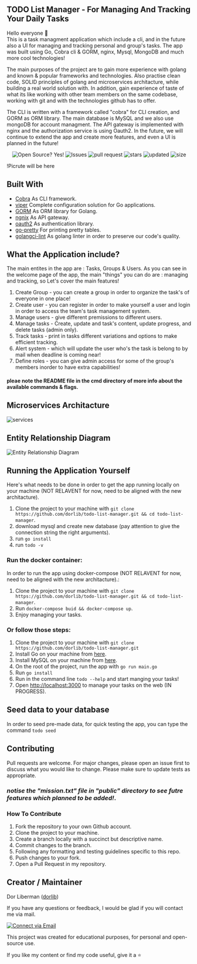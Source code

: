 ## TODO List Manager - For Managing And Tracking Your Daily Tasks

Hello everyone 👋 </br>
This is a task managment application which include a cli, and in the future also a UI for managing and tracking personal and group's tasks.
The app was built using Go, Cobra cli & GORM, nginx, Mysql, MongoDB and much more cool technologies!

The main purposes of the project are to gain more experience with golang and known & popular frameworks and technologies.
Also practise clean code, SOLID principles of golang and microservices architacture, while building a real world solution with.
In addition, gain experience of taste of what its like working with other team members on the same 
codebase, working with git and with the technologies github has to offer.

The CLI is written with a framework called "cobra" for CLI creation, and GORM as ORM library.
The main database is MySQL and we also use mongoDB for account managment.
The API gateway is implemented with nginx and the authorization service is using Oauth2.
In the future, we will continue to extend the app and create more features, and even a UI is planned in the future!

<p align="center">
    <img alt="Open Source? Yes!" src="https://badgen.net/badge/Open%20Source%20%3F/Yes%21/blue?icon=github"/>
    <img alt="Issues" src="https://img.shields.io/github/issues-raw/dorlib/todo-list-manager"/>
    <img alt="pull request" src="https://img.shields.io/github/issues-pr-closed/dorlib/todo-list-manager"/>
    <img alt="stars" src="https://img.shields.io/github/stars/dorlib/todo-list-manager?style=social">
    <img alt="updated" src="https://img.shields.io/github/last-commit/dorlib/todo-list-manager">
    <img alt="size" src="https://img.shields.io/github/repo-size/dorlib/todo-list-manager" >
</p>

!Picrute will be here


## Built With

- [Cobra](https://github.com/spf13/cobra) As CLI framework.
- [viper](https://github.com/spf13/viper) Complete configuration solution for Go applications.
- [GORM](https://gorm.io/) As ORM library for Golang.
- [ngnix](https://www.nginx.com/) As API gateway.
- [oauth2](https://github.com/go-oauth2/oauth2) As authentication library.
- [go-pretty](https://github.com/jedib0t/go-pretty/tree/main/table) For printing pretty tables.
- [golangci-lint](https://golangci-lint.run/) As golang linter in order to preserve our code's quality.

## What the Application include?

The main entites in the app are : Tasks, Groups & Users.
As you can see in the welcome page of the app, the main "things" you can do are : managing and tracking, so Let's cover the main features!

1. Create Group - you can create a group in order to organize the task's of everyone in one place!
2. Create user - you can register in order to make yourself a user and login in order to access the team's task management system.
3. Manage users - give different premissions to different users.
4. Manage tasks - Create, update and task's content, update progress, and delete tasks (admin only).
5. Track tasks - print in tasks different variations and options to make efficient tracking.
6. Alert system - which will update the user who's the task is belong to by mail when deadline is coming near!
7. Define roles - you can give admin access for some of the group's members inorder to have extra capabilities!

#### pleae note the README file in the cmd directory of more info about the available commands & flags.

## Microservices Architacture

![services](https://github.com/dorlib/todo-list-manager/assets/90474428/f9eca23b-80aa-4cb0-9948-4d2f62c3d249)

## Entity Relationship Diagram

![Entity Relationship Diagram](https://github.com/dorlib/todo-list-manager/assets/90474428/d466c886-2be9-47ee-9c06-2053ba340eaa)

## Running the Application Yourself

Here's what needs to be done in order to get the app running locally on your machine (NOT RELAVENT for now, need to be aligned with the new architacture).
1. Clone the project to your machine with `git clone https://github.com/dorlib/todo-list-manager.git && cd todo-list-manager`.
2. download mysql and create new database (pay attention to give the connection string the right arguments).
3. run `go install`
4. run `todo -v`

### Run the docker container:

In order to run the app using docker-compose  (NOT RELAVENT for now, need to be aligned with the new architacture).:
1. Clone the project to your machine with `git clone https://github.com/dorlib/todo-list-manager.git && cd todo-list-manager`.
2. Run `docker-compose buid && docker-compose up`.
3. Enjoy managing your tasks.

### Or follow those steps:

1. Clone the project to your machine with `git clone https://github.com/dorlib/todo-list-manager.git`
2. Install Go on your machine from [here](https://go.dev/doc/install).
3. Install MySQL on your machine from [here](https://www.mysql.com/downloads/).
4. On the root of the project, run the app with `go run main.go`
5. Run `go install`
6. Run in the command line `todo --help` and start manging your tasks!
7. Open [http://localhost:3000](http://localhost:3000) to manage your tasks on the web (IN PROGRESS).

## Seed data to your database

In order to seed pre-made data, for quick testing the app, you can type the command `todo seed`

## Contributing

Pull requests are welcome. For major changes, please open an issue first to discuss what you would like to change. Please make sure to update tests as appropriate.

### _notise the "mission.txt" file in "public" directory to see futre features which planned to be added!_.

### How To Contribute

1. Fork the repository to your own Github account.
2. Clone the project to your machine.
3. Create a branch locally with a succinct but descriptive name.
4. Commit changes to the branch.
5. Following any formatting and testing guidelines specific to this repo.
6. Push changes to your fork.
7. Open a Pull Request in my repository.

## Creator / Maintainer

Dor Liberman ([dorlib](https://github.com/anniedotexe))

If you have any questions or feedback, I would be glad if you will contact me via mail.

<p align="left">
  <a href="dorlibrm@gmail.com"> 
    <img alt="Connect via Email" src="https://img.shields.io/badge/Gmail-c14438?style=flat&logo=Gmail&logoColor=white" />
  </a>
</p>

This project was created for educational purposes, for personal and open-source use.

If you like my content or find my code useful, give it a :star: 

